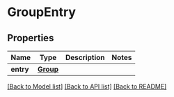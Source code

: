 # GroupEntry

## Properties
Name | Type | Description | Notes
------------ | ------------- | ------------- | -------------
**entry** | [**Group**](Group.md) |  | 

[[Back to Model list]](../README.md#documentation-for-models) [[Back to API list]](../README.md#documentation-for-api-endpoints) [[Back to README]](../README.md)


